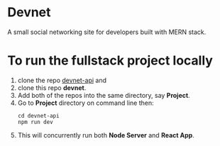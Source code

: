 # Devnet
A small social networking site for developers built with MERN stack.

# To run the fullstack project locally
1. clone the repo [devnet-api](https://github.com/tacmoktan/devnet-api) and 
2. clone this repo **devnet**.
3. Add both of the repos into the same directory, say **Project**.
4. Go to **Project** directory on command line then:  
    ```
    cd devnet-api
    npm run dev
    ```
5. This will concurrently run both **Node Server** and **React App**.